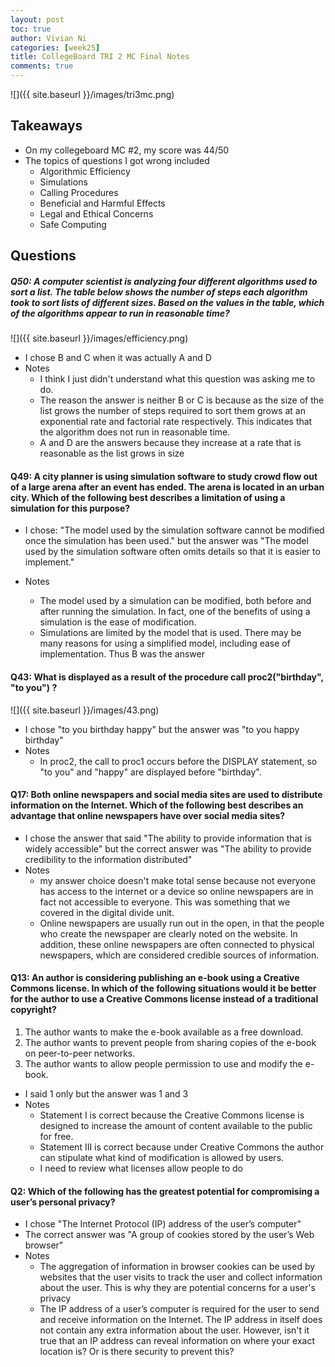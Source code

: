 ```yaml
---
layout: post
toc: true
author: Vivian Ni
categories: [week25]
title: CollegeBoard TRI 2 MC Final Notes
comments: true
---
```


![]({{ site.baseurl }}/images/tri3mc.png)

## Takeaways
- On my collegeboard MC #2, my score was 44/50
- The topics of questions I got wrong included
    - Algorithmic Efficiency
    - Simulations
    - Calling Procedures
    - Beneficial and Harmful Effects
    - Legal and Ethical Concerns
    - Safe Computing

## Questions
##### **Q50**: A computer scientist is analyzing four different algorithms used to sort a list. The table below shows the number of steps each algorithm took to sort lists of different sizes. Based on the values in the table, which of the algorithms appear to run in reasonable time?
![]({{ site.baseurl }}/images/efficiency.png)

- I chose B and C when it was actually A and D
- Notes
    - I think I just didn't understand what this question was asking me to do. 
    - The reason the answer is neither B or C is because as the size of the list grows the number of steps required to sort them grows at an exponential rate and factorial rate respectively. This indicates that the algorithm does not run in reasonable time.
    - A and D are the answers because they increase at a rate that is reasonable as the list grows in size

#### **Q49**: A city planner is using simulation software to study crowd flow out of a large arena after an event has ended. The arena is located in an urban city. Which of the following best describes a limitation of using a simulation for this purpose?

- I chose: "The model used by the simulation software cannot be modified once the simulation has been used." but the answer was "The model used by the simulation software often omits details so that it is easier to implement."

- Notes
    -  The model used by a simulation can be modified, both before and after running the simulation. In fact, one of the benefits of using a simulation is the ease of modification.
    - Simulations are limited by the model that is used. There may be many reasons for using a simplified model, including ease of implementation. Thus B was the answer

#### **Q43**: What is displayed as a result of the procedure call proc2("birthday", "to you") ?
![]({{ site.baseurl }}/images/43.png)

- I chose "to you birthday happy" but the answer was "to you happy birthday"
- Notes
    - In proc2, the call to proc1 occurs before the DISPLAY statement, so "to you" and "happy" are displayed before "birthday".

#### **Q17**: Both online newspapers and social media sites are used to distribute information on the Internet. Which of the following best describes an advantage that online newspapers have over social media sites?

- I chose the answer that said "The ability to provide information that is widely accessible" but the correct answer was "The ability to provide credibility to the information distributed"
- Notes
    - my answer choice doesn't make total sense because not everyone has access to the internet or a device so online newspapers are in fact not accessible to everyone. This was something that we covered in the digital divide unit.
    - Online newspapers are usually run out in the open, in that the people who create the newspaper are clearly noted on the website. In addition, these online newspapers are often connected to physical newspapers, which are considered credible sources of information.

#### **Q13**: An author is considering publishing an e-book using a Creative Commons license. In which of the following situations would it be better for the author to use a Creative Commons license instead of a traditional copyright?

1. The author wants to make the e-book available as a free download.
2. The author wants to prevent people from sharing copies of the e-book on peer-to-peer networks.
3. The author wants to allow people permission to use and modify the e-book.

- I said 1 only but the answer was 1 and 3
- Notes
    -  Statement I is correct because the Creative Commons license is designed to increase the amount of content available to the public for free. 
    - Statement III is correct because under Creative Commons the author can stipulate what kind of modification is allowed by users.
    - I need to review what licenses allow people to do

#### **Q2**: Which of the following has the greatest potential for compromising a user’s personal privacy?
- I chose "The Internet Protocol (IP) address of the user’s computer"
- The correct answer was "A group of cookies stored by the user’s Web browser"
- Notes
    - The aggregation of information in browser cookies can be used by websites that the user visits to track the user and collect information about the user. This is why they are potential concerns for a user's privacy
    - The IP address of a user’s computer is required for the user to send and receive information on the Internet. The IP address in itself does not contain any extra information about the user. However, isn't it true that an IP address can reveal information on where your exact location is? Or is there security to prevent this?
